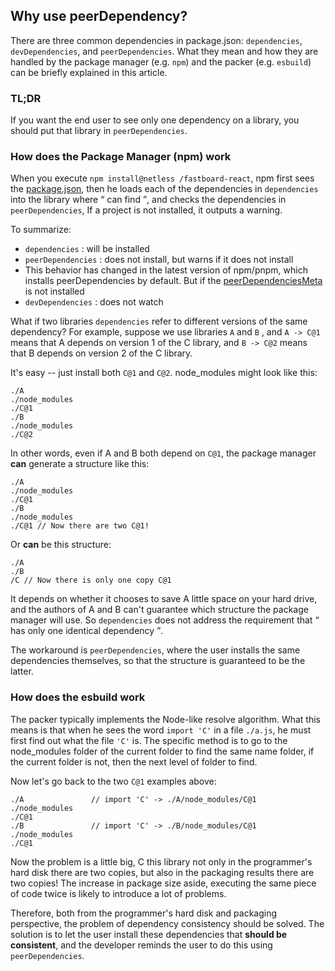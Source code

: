 ## Why use peerDependency?

There are three common dependencies in package.json: `dependencies`,` devDependencies`, and `peerDependencies`. What they mean and how they are handled by the package manager (e.g. `npm`) and the packer (e.g. `esbuild`) can be briefly explained in this article.

### TL;DR

If you want the end user to see only one dependency on a library, you should put that library in `peerDependencies`.

### How does the Package Manager (npm) work

When you execute `npm install@netless /fastboard-react`, npm first sees the [package.json](../packages/fastboard-react/package.json), then he loads each of the dependencies in `dependencies` into the library where <q> can find </q>, and checks the dependencies in ` peerDependencies`, If a project is not installed, it outputs a warning.

To summarize:

- `dependencies` : will be installed
- `peerDependencies` : does not install, but warns if it does not install
- This behavior has changed in the latest version of npm/pnpm, which installs peerDependencies by default. But if the [peerDependenciesMeta](https://docs.npmjs.com/cli/v7/configuring-npm/package-json#peerdependenciesmeta) is not installed
- `devDependencies` : does not watch

What if two libraries `dependencies` refer to different versions of the same dependency? For example, suppose we use libraries `A` and `B` , and `A -> C@1` means that A depends on version 1 of the C library, and `B -> C@2` means that B depends on version 2 of the C library.

It's easy -- just install both `C@1` and `C@2`. node_modules might look like this:

```
./A
./node_modules
./C@1
./B
./node_modules
./C@2
```

In other words, even if A and B both depend on `C@1`, the package manager **can** generate a structure like this:

```
./A
./node_modules
./C@1
./B
./node_modules
./C@1 // Now there are two C@1!
```

Or **can** be this structure:

```
./A
./B
/C // Now there is only one copy C@1
```

It depends on whether it chooses to save A little space on your hard drive, and the authors of A and B can't guarantee which structure the package manager will use. So `dependencies` does not address the requirement that <q> has only one identical dependency </q>.

The workaround is `peerDependencies`, where the user installs the same dependencies themselves, so that the structure is guaranteed to be the latter.

### How does the esbuild work

The packer typically implements the Node-like resolve algorithm. What this means is that when he sees the word `import 'C'` in a file `./a.js`, he must first find out what the file `'C'` is. The specific method is to go to the node_modules folder of the current folder to find the same name folder, if the current folder is not, then the next level of folder to find.

Now let's go back to the two `C@1` examples above:

```
./A               // import 'C' -> ./A/node_modules/C@1
./node_modules
./C@1
./B               // import 'C' -> ./B/node_modules/C@1
./node_modules
./C@1
```

Now the problem is a little big, C this library not only in the programmer's hard disk there are two copies, but also in the packaging results there are two copies! The increase in package size aside, executing the same piece of code twice is likely to introduce a lot of problems.

Therefore, both from the programmer's hard disk and packaging perspective, the problem of dependency consistency should be solved. The solution is to let the user install these dependencies that **should be consistent**, and the developer reminds the user to do this using `peerDependencies`.